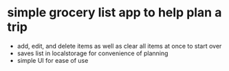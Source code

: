 # simple grocery list app to help plan a trip

- add, edit, and delete items as well as clear all items at once to start over
- saves list in localstorage for convenience of planning
- simple UI for ease of use 